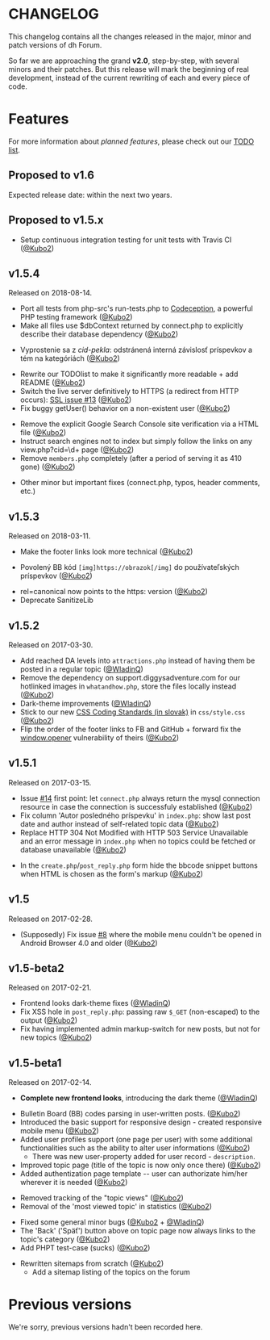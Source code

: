 # CHANGELOG

This changelog contains all the changes released in the major, minor and patch versions of dh Forum.

<!-- committers -->
[0]: https://github.com/Kubo2
[1]: https://github.com/WladinQ

So far we are approaching the grand __v2.0__, step-by-step, with several minors and their patches. But this release will
mark the beginning of real development, instead of the current rewriting of each and every piece of code.


# Features

For more information about _planned features_, please check out our [TODO list](TODOlist.md).


## Proposed to v1.6

Expected release date: within the next two years.


## Proposed to v1.5.x

+ Setup continuous integration testing for unit tests with Travis CI ([@Kubo2][0])


## v1.5.4

Released on 2018-08-14.

+ Port all tests from php-src's run-tests.php to [Codeception](https://codeception.com/), a powerful PHP testing framework ([@Kubo2][0])
+ Make all files use $dbContext returned by connect.php to explicitly describe their database dependency ([@Kubo2][0])
- Vyprostenie sa z _cid-pekla_: odstránená interná závislosť príspevkov a tém na kategóriách ([@Kubo2][0])
* Rewrite our TODOlist to make it significantly more readable + add README ([@Kubo2][0])
* Switch the live server definitively to HTTPS (a redirect from HTTP occurs): [SSL issue #13](https://github.com/Kubo2/diggyshelper/issues/13) ([@Kubo2][0])
* Fix buggy getUser() behavior on a non-existent user ([@Kubo2][0])
- Remove the explicit Google Search Console site verification via a HTML file ([@Kubo2][0])
- Instruct search engines not to index but simply follow the links on any view.php?cid=\d+ page ([@Kubo2][0])
- Remove `members.php` completely (after a period of serving it as 410 gone) ([@Kubo2][0])
* Other minor but important fixes (connect.php, typos, header comments, etc.)


## v1.5.3

Released on 2018-03-11.

* Make the footer links look more technical ([@Kubo2][0])
+ Povolený BB kód `[img]https://obrazok[/img]` do používateľských príspevkov ([@Kubo2][0])
* rel=canonical now points to the https: version ([@Kubo2][0])
* Deprecate SanitizeLib


## v1.5.2

Released on 2017-03-30.

* Add reached DA levels into `attractions.php` instead of having them be posted in a regular topic ([@WladinQ][1])
* Remove the dependency on support.diggysadventure.com for our hotlinked images in `whatandhow.php`, store the files locally instead ([@Kubo2][0])
* Dark-theme improvements ([@WladinQ][1])
* Stick to our new [CSS Coding Standards (in slovak)](https://github.com/Kubo2/diggyshelper/wiki/CSS-%C5%A1tylistika-k%C3%B3du) in `css/style.css` ([@Kubo2][0])
* Flip the order of the footer links to FB and GitHub + forward fix the [window.opener](http://jecas.cz/noopener) vulnerability of theirs ([@Kubo2][0])


## v1.5.1

Released on 2017-03-15.

* Issue [#14](https://github.com/Kubo2/diggyshelper/issues/14) first point: let `connect.php` always return the mysql connection resource in case the connection is successfuly established ([@Kubo2][0])
* Fix column 'Autor posledného príspevku' in `index.php`: show last post date and author instead of self-related topic data ([@Kubo2][0])
* Replace HTTP 304 Not Modified with HTTP 503 Service Unavailable and an error message in `index.php` when no topics could be fetched or database unavailable ([@Kubo2][0])
+ In the `create.php`/`post_reply.php` form hide the bbcode snippet buttons when HTML is chosen as the form's markup ([@Kubo2][0])


## v1.5

Released on 2017-02-28.

* (Supposedly) Fix issue [#8](https://github.com/Kubo2/diggyshelper/issues/8) where the mobile menu couldn't be opened in Android Browser 4.0 and older ([@Kubo2][0])


## v1.5-beta2

Released on 2017-02-21.

* Frontend looks dark-theme fixes ([@WladinQ][1])
* Fix XSS hole in `post_reply.php`: passing raw `$_GET` (non-escaped) to the output ([@Kubo2][0])
* Fix having implemented admin markup-switch for new posts, but not for new topics ([@Kubo2][0])


## v1.5-beta1

Released on 2017-02-14.

* **Complete new frontend looks**, introducing the dark theme ([@WladinQ][1])
+ Bulletin Board (BB) codes parsing in user-written posts. ([@Kubo2][0])
+ Introduced the basic support for responsive design - created responsive mobile menu ([@Kubo2][0])
+ Added user profiles support (one page per user) with some additional functionalities such as the ability to alter user informations ([@Kubo2][0])
  * There was new user-property added for user record - `description`.
+ Improved topic page (title of the topic is now only once there) ([@Kubo2][0])
+ Added authentization page template -- user can authorizate him/her wherever it is needed ([@Kubo2][0])
- Removed tracking of the "topic views" ([@Kubo2][0])
- Removal of the 'most viewed topic' in statistics ([@Kubo2][0])
+ Fixed some general minor bugs ([@Kubo2][0] + [@WladinQ][1])
+ The 'Back' ('Späť') button above on topic page now always links to the topic's category ([@Kubo2][0])
+ Add PHPT test-case (sucks) ([@Kubo2][0])
* Rewritten sitemaps from scratch ([@Kubo2][0])
  + Add a sitemap listing of the topics on the forum


# Previous versions

We're sorry, previous versions hadn't been recorded here.
